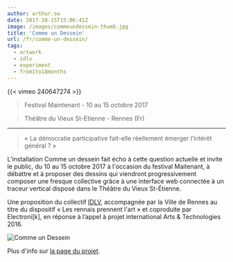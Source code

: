```yaml
---
author: arthur.sw
date: 2017-10-15T15:06:41Z
image: /images/commeundessein-thumb.jpg
title: 'Comme un Dessein'
url: /fr/comme-un-dessein/
tags:
  - artwork
  - idlv
  - experiment
  - from1to18months
---
```


{{< vimeo 240647274 >}}

> Festival Maintenant - 10 au 15 octobre 2017

> Théâtre du Vieux St-Etienne - Rennes (Fr)

---

> « La démocratie participative fait-elle réellement émerger l’intérêt général ? »

L’installation Comme un dessein fait écho à cette question actuelle et invite le public, du 10 au 15 octobre 2017 à l'occasion du festival Maitenant, à débattre et à proposer des dessins qui viendront progressivement composer une fresque collective grâce à une interface web connectée à un traceur vertical disposé dans le Théâtre du Vieux St-Étienne.

Une proposition du collectif [IDLV](http://idlv.co/), accompagnée par la Ville de Rennes au titre du dispositif « Les rennais prennent l'art » et coproduite par Electroni[k], en réponse à l’appel à projet international Arts & Technologies 2016.

![Comme un Dessein](/images/commeundessein.jpg)

Plus d'info sur [la page du projet](http://idlv.co/comme-un-dessein/).

